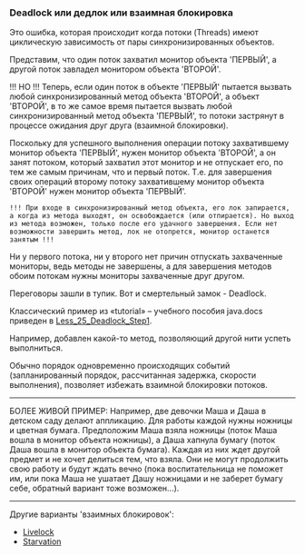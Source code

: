 ### Deadlock или дедлок или взаимная блокировка

Это ошибка, которая происходит когда потоки (Threads) имеют
циклическую зависимость от пары синхронизированных объектов.

Представим, что один поток захватил монитор объекта 'ПЕРВЫЙ',
а другой поток завладел монитором объекта 'ВТОРОЙ'.

!!! НО !!!
Теперь, если один поток в объекте 'ПЕРВЫЙ' пытается вызвать
любой синхронизированный метод объекта 'ВТОРОЙ', а объект
'ВТОРОЙ', в то же самое время пытается вызвать любой
синхронизированный метод объекта 'ПЕРВЫЙ', то потоки застрянут
в процессе ожидания друг друга (взаимной блокировки).

Поскольку для успешного выполнения операции потоку захватившему
монитор объекта 'ПЕРВЫЙ', нужен монитор объекта 'ВТОРОЙ', а он
занят потоком, который захватил этот монитор и не отпускает его,
по тем же самым причинам, что и первый поток. Т.е. для завершения
своих операций второму потоку захватившему монитор объекта 'ВТОРОЙ'
нужен монитор объекта 'ПЕРВЫЙ'.

    !!! При входе в синхронизированный метод объекта, его лок запирается,
    а когда из метода выходят, он освобождается (или отпирается). Но выход
    из метода возможен, только после его удачного завершения. Если нет
    возможности завершить метод, лок не отопрется, монитор останется занятым !!!

Ни у первого потока, ни у второго нет причин отпускать захваченные
мониторы, ведь методы не завершены, а для завершения методов обоим
потокам нужны мониторы захваченные друг другом.

Переговоры зашли в тупик.
Вот и смертельный замок - Deadlock.

Классический пример из «tutorial» – учебного пособия java.docs приведен
в [Less_25_Deadlock_Step1](https://github.com/JcoderPaul/JavaExtended-25/blob/master/Less_25_ch_9_Deadlock/src/Less_25_ch_9_Deadlock/Less_25_Deadlock_Step1.java).

Например, добавлен какой-то метод, позволяющий другой нити успеть выполниться.

Обычно порядок одновременно происходящих событий (запланированный порядок,
рассчитанная задержка, скорости выполнения), позволяет избежать взаимной
блокировки потоков.

---
БОЛЕЕ ЖИВОЙ ПРИМЕР:
Например, две девочки Маша и Даша в детском саду делают аппликацию. Для работы
каждой нужны ножницы и цветная бумага. Предположим Маша взяла ножницы (поток Маша
вошла в монитор объекта ножницы), а Даша хапнула бумагу (поток Даша вошла в
монитор объекта бумага). Каждая из них ждет другой предмет и не хочет делиться
тем, что взяла. Они не могут продолжить свою работу и будут ждать вечно
(пока воспитательница не поможет им, или пока Маша не ушатает Дашу ножницами
и не заберет бумагу себе, обратный вариант тоже возможен...).

---
Другие варианты 'взаимных блокировок':
- [Livelock](./ReadMeLiveLock.md)
- [Starvation](./ReadMeLockStarvation.md)
